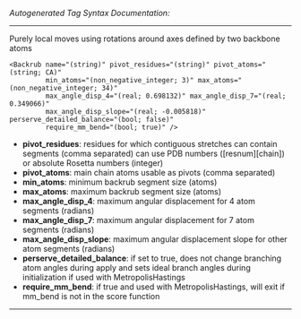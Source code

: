 _Autogenerated Tag Syntax Documentation:_

---
Purely local moves using rotations around axes defined by two backbone atoms

```
<Backrub name="(string)" pivot_residues="(string)" pivot_atoms="(string; CA)"
         min_atoms="(non_negative_integer; 3)" max_atoms="(non_negative_integer; 34)"
         max_angle_disp_4="(real; 0.698132)" max_angle_disp_7="(real; 0.349066)"
         max_angle_disp_slope="(real; -0.005818)" perserve_detailed_balance="(bool; false)"
         require_mm_bend="(bool; true)" />
```

-   **pivot_residues**: residues for which contiguous stretches can contain segments (comma separated) can use PDB numbers ([resnum][chain]) or absolute Rosetta numbers (integer)
-   **pivot_atoms**: main chain atoms usable as pivots (comma separated)
-   **min_atoms**: minimum backrub segment size (atoms)
-   **max_atoms**: maximum backrub segment size (atoms)
-   **max_angle_disp_4**: maximum angular displacement for 4 atom segments (radians)
-   **max_angle_disp_7**: maximum angular displacement for 7 atom segments (radians)
-   **max_angle_disp_slope**: maximum angular displacement slope for other atom segments (radians)
-   **perserve_detailed_balance**: if set to true, does not change branching atom angles during apply and sets ideal branch angles during initialization if used with MetropolisHastings
-   **require_mm_bend**: if true and used with MetropolisHastings, will exit if mm_bend is not in the score function

---
